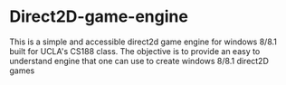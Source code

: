 Direct2D-game-engine
====================

This is a simple and accessible direct2d game engine for windows 8/8.1 built for UCLA's CS188 class.
The objective is to provide an easy to understand engine that one can use to create windows 8/8.1 direct2D games
